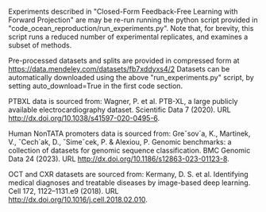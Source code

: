 Experiments described in "Closed-Form Feedback-Free Learning with Forward Projection" are may be re-run running the python script provided in "code_ocean_reproduction/run_experiments.py". Note that, for brevity, this script runs a reduced number of experimental replicates, and examines a subset of methods.

Pre-processed datasets and splits are provided in compressed form at https://data.mendeley.com/datasets/fb7xddyxs4/2
Datasets can be automatically downloaded using the above "run_experiments.py" script, by setting auto_download=True in the first code section.

PTBXL data is sourced from:
Wagner, P. et al. PTB-XL, a large publicly available electrocardiography dataset.
Scientific Data 7 (2020). URL http://dx.doi.org/10.1038/s41597-020-0495-6.

Human NonTATA promoters data is sourced from:
Greˇsov´a, K., Martinek, V., ˇCech´ak, D., ˇSimeˇcek, P. & Alexiou, P. Genomic
benchmarks: a collection of datasets for genomic sequence classification. BMC
Genomic Data 24 (2023). URL http://dx.doi.org/10.1186/s12863-023-01123-8.

OCT and CXR datasets are sourced from:
Kermany, D. S. et al. Identifying medical diagnoses and treatable diseases by
image-based deep learning. Cell 172, 1122–1131.e9 (2018). URL http://dx.doi.org/10.1016/j.cell.2018.02.010.


